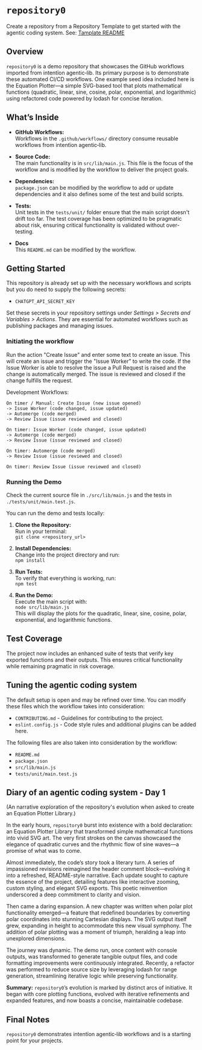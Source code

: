 # `repository0`

Create a repository from a Repository Template to get started with the agentic coding system. See: [Tamplate README](TEMPLATE-README.md)

## Overview
`repository0` is a demo repository that showcases the GitHub workflows imported from intentïon agentic‑lib. Its primary purpose is to demonstrate these automated CI/CD workflows. One example seed idea included here is the Equation Plotter—a simple SVG-based tool that plots mathematical functions (quadratic, linear, sine, cosine, polar, exponential, and logarithmic) using refactored code powered by lodash for concise iteration.

## What’s Inside

- **GitHub Workflows:**  
  Workflows in the `.github/workflows/` directory consume reusable workflows from intentïon agentic‑lib.

- **Source Code:**  
  The main functionality is in `src/lib/main.js`. This file is the focus of the workflow and is modified by the workflow to deliver the project goals.

- **Dependencies:**  
  `package.json` can be modified by the workflow to add or update dependencies and it also defines some of the test and build scripts.

- **Tests:**  
  Unit tests in the `tests/unit/` folder ensure that the main script doesn't drift too far. The test coverage has been optimized to be pragmatic about risk, ensuring critical functionality is validated without over-testing.

- **Docs**  
  This `README.md` can be modified by the workflow.

## Getting Started

This repository is already set up with the necessary workflows and scripts but you do need to supply the following secrets:
- `CHATGPT_API_SECRET_KEY`

Set these secrets in your repository settings under *Settings > Secrets and Variables > Actions*. They are essential for automated workflows such as publishing packages and managing issues.

### Initiating the workflow

Run the action "Create Issue" and enter some text to create an issue. This will create an issue and trigger the "Issue Worker" to write the code. If the Issue Worker is able to resolve the issue a Pull Request is raised and the change is automatically merged. The issue is reviewed and closed if the change fulfills the request.

Development Workflows:
```
On timer / Manual: Create Issue (new issue opened) 
-> Issue Worker (code changed, issue updated) 
-> Automerge (code merged)
-> Review Issue (issue reviewed and closed)

On timer: Issue Worker (code changed, issue updated) 
-> Automerge (code merged)
-> Review Issue (issue reviewed and closed)

On timer: Automerge (code merged)
-> Review Issue (issue reviewed and closed)

On timer: Review Issue (issue reviewed and closed)
```

### Running the Demo

Check the current source file in `./src/lib/main.js` and the tests in `./tests/unit/main.test.js`.

You can run the demo and tests locally:

1. **Clone the Repository:**  
   Run in your terminal:  
   `git clone <repository_url>`

2. **Install Dependencies:**  
   Change into the project directory and run:  
   `npm install`

3. **Run Tests:**  
   To verify that everything is working, run:  
   `npm test`

4. **Run the Demo:**  
   Execute the main script with:  
   `node src/lib/main.js`  
   This will display the plots for the quadratic, linear, sine, cosine, polar, exponential, and logarithmic functions.

## Test Coverage
The project now includes an enhanced suite of tests that verify key exported functions and their outputs. This ensures critical functionality while remaining pragmatic in risk coverage.

## Tuning the agentic coding system

The default setup is open and may be refined over time. You can modify these files which the workflow takes into consideration:
- `CONTRIBUTING.md` - Guidelines for contributing to the project.
- `eslint.config.js` - Code style rules and additional plugins can be added here.

The following files are also taken into consideration by the workflow:
- `README.md`
- `package.json`
- `src/lib/main.js`
- `tests/unit/main.test.js`

## Diary of an agentic coding system - Day 1
(An narrative exploration of the repository's evolution when asked to create an Equation Plotter Library.)

In the early hours, `repository0` burst into existence with a bold declaration: an Equation Plotter Library that transformed simple mathematical functions into vivid SVG art. The very first strokes on the canvas showcased the elegance of quadratic curves and the rhythmic flow of sine waves—a promise of what was to come.

Almost immediately, the code’s story took a literary turn. A series of impassioned revisions reimagined the header comment block—evolving it into a refreshed, README-style narrative. Each update sought to capture the essence of the project, detailing features like interactive zooming, custom styling, and elegant SVG exports. This poetic reinvention underscored a deep commitment to clarity and vision.

Then came a daring expansion. A new chapter was written when polar plot functionality emerged—a feature that redefined boundaries by converting polar coordinates into stunning Cartesian displays. The SVG output itself grew, expanding in height to accommodate this new visual symphony. The addition of polar plotting was a moment of triumph, heralding a leap into unexplored dimensions.

The journey was dynamic. The demo run, once content with console outputs, was transformed to generate tangible output files, and code formatting improvements were continuously integrated. Recently, a refactor was performed to reduce source size by leveraging lodash for range generation, streamlining iterative logic while preserving functionality.

**Summary:**
`repository0`’s evolution is marked by distinct arcs of initiative. It began with core plotting functions, evolved with iterative refinements and expanded features, and now boasts a concise, maintainable codebase.

## Final Notes
`repository0` demonstrates intentïon agentic‑lib workflows and is a starting point for your projects.
